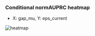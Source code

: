 ### Conditional normAUPRC heatmap

- X: gap_mu, Y: eps_current

![heatmap](/home/elicer/project_0814_2/results/20250817-122358/holdout/conditional_heatmap_gap_mu_vs_eps_current.png)
